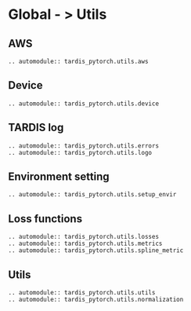 # Global - > Utils
## AWS
```{eval-rst}
.. automodule:: tardis_pytorch.utils.aws
```

## Device
```{eval-rst}
.. automodule:: tardis_pytorch.utils.device
```

## TARDIS log
```{eval-rst}
.. automodule:: tardis_pytorch.utils.errors
.. automodule:: tardis_pytorch.utils.logo
```

## Environment setting
```{eval-rst}
.. automodule:: tardis_pytorch.utils.setup_envir
```

## Loss functions
```{eval-rst}
.. automodule:: tardis_pytorch.utils.losses
.. automodule:: tardis_pytorch.utils.metrics
.. automodule:: tardis_pytorch.utils.spline_metric
```

## Utils
```{eval-rst}
.. automodule:: tardis_pytorch.utils.utils
.. automodule:: tardis_pytorch.utils.normalization
```